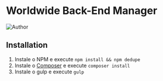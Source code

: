 # Worldwide Back-End Manager

![Author](http://www.3aworldwide.com.br/assets/images/logo-3a-topo.png)


## Installation

1. Instale o NPM e execute `npm install && npm dedupe`
2. Instale o [Composer](http://getcomposer.org/doc/00-intro.md) e execute `composer install`
3. Instale o gulp e execute `gulp`
